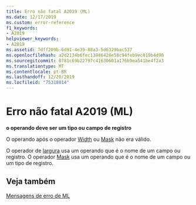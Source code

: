 ```yaml
---
title: Erro não fatal A2019 (ML)
ms.date: 12/17/2019
ms.custom: error-reference
f1_keywords:
- A2019
helpviewer_keywords:
- A2019
ms.assetid: 7dff209b-6d91-4e39-88a3-5d6329bac537
ms.openlocfilehash: a2d2134b6fec13846428e58c94feb9ec019b4d90
ms.sourcegitcommit: 0781c69b22797c41630601a176b9ea541be4f2a3
ms.translationtype: MT
ms.contentlocale: pt-BR
ms.lasthandoff: 12/20/2019
ms.locfileid: "75318014"
---
```

# <a name="ml-nonfatal-error-a2019"></a>Erro não fatal A2019 (ML)

**o operando deve ser um tipo ou campo de registro**

O operando após o operador [Width](operator-width.md) ou [Mask](operator-mask.md) não era válido.

O operador de [largura](operator-width.md) usa um operando que é o nome de um campo ou registro. O operador [Mask](operator-mask.md) usa um operando que é o nome de um campo ou um tipo de registro.

## <a name="see-also"></a>Veja também

[Mensagens de erro de ML](ml-error-messages.md)
